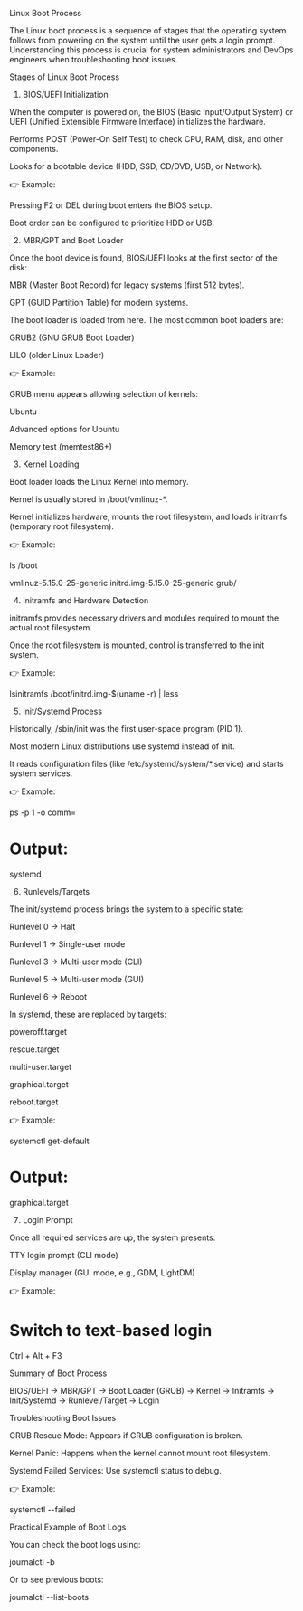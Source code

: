 Linux Boot Process

The Linux boot process is a sequence of stages that the operating system follows from powering on the system until the user gets a login prompt. Understanding this process is crucial for system administrators and DevOps engineers when troubleshooting boot issues.

Stages of Linux Boot Process

1. BIOS/UEFI Initialization
   
When the computer is powered on, the BIOS (Basic Input/Output System) or UEFI (Unified Extensible Firmware Interface) initializes the hardware.

Performs POST (Power-On Self Test) to check CPU, RAM, disk, and other components.

Looks for a bootable device (HDD, SSD, CD/DVD, USB, or Network).

👉 Example:

Pressing F2 or DEL during boot enters the BIOS setup.

Boot order can be configured to prioritize HDD or USB.

2. MBR/GPT and Boot Loader
   
Once the boot device is found, BIOS/UEFI looks at the first sector of the disk:

MBR (Master Boot Record) for legacy systems (first 512 bytes).

GPT (GUID Partition Table) for modern systems.

The boot loader is loaded from here. The most common boot loaders are:

GRUB2 (GNU GRUB Boot Loader)

LILO (older Linux Loader)

👉 Example:

GRUB menu appears allowing selection of kernels:

Ubuntu

Advanced options for Ubuntu

Memory test (memtest86+)

3. Kernel Loading
   
Boot loader loads the Linux Kernel into memory.

Kernel is usually stored in /boot/vmlinuz-*.

Kernel initializes hardware, mounts the root filesystem, and loads initramfs (temporary root filesystem).

👉 Example:

ls /boot

vmlinuz-5.15.0-25-generic  initrd.img-5.15.0-25-generic  grub/

4. Initramfs and Hardware Detection
   
initramfs provides necessary drivers and modules required to mount the actual root filesystem.

Once the root filesystem is mounted, control is transferred to the init system.

👉 Example:

lsinitramfs /boot/initrd.img-$(uname -r) | less

5. Init/Systemd Process
   
Historically, /sbin/init was the first user-space program (PID 1).

Most modern Linux distributions use systemd instead of init.

It reads configuration files (like /etc/systemd/system/*.service) and starts system services.

👉 Example:

ps -p 1 -o comm=

# Output:

systemd

6. Runlevels/Targets
   
The init/systemd process brings the system to a specific state:


Runlevel 0 → Halt

Runlevel 1 → Single-user mode

Runlevel 3 → Multi-user mode (CLI)

Runlevel 5 → Multi-user mode (GUI)

Runlevel 6 → Reboot

In systemd, these are replaced by targets:

poweroff.target

rescue.target

multi-user.target

graphical.target

reboot.target

👉 Example:

systemctl get-default

# Output:

graphical.target

7. Login Prompt
   
Once all required services are up, the system presents:

TTY login prompt (CLI mode)

Display manager (GUI mode, e.g., GDM, LightDM)

👉 Example:

# Switch to text-based login

Ctrl + Alt + F3

Summary of Boot Process

BIOS/UEFI → MBR/GPT → Boot Loader (GRUB) → Kernel → Initramfs → Init/Systemd → Runlevel/Target → Login

Troubleshooting Boot Issues

GRUB Rescue Mode: Appears if GRUB configuration is broken.

Kernel Panic: Happens when the kernel cannot mount root filesystem.

Systemd Failed Services: Use systemctl status to debug.

👉 Example:

systemctl --failed

Practical Example of Boot Logs

You can check the boot logs using:

journalctl -b

Or to see previous boots:

journalctl --list-boots

